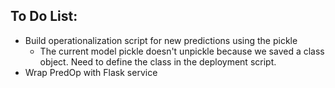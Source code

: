 ## To Do List:

* Build operationalization script for new predictions using the pickle
  * The current model pickle doesn't unpickle because we saved a class object. Need to define the class in the deployment script.
* Wrap PredOp with Flask service
